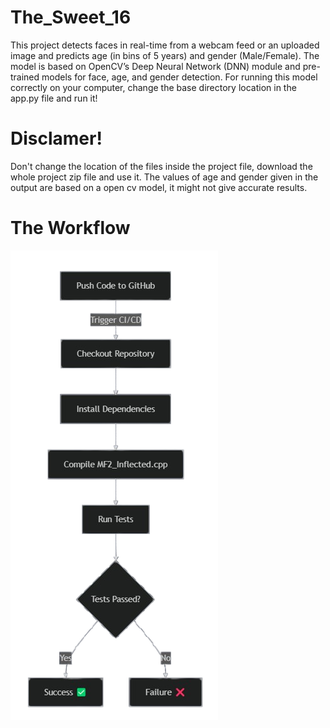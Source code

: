 # The_Sweet_16
This project detects faces in real-time from a webcam feed or an uploaded image and predicts age (in bins of 5 years) and gender (Male/Female). The model is based on OpenCV’s Deep Neural Network (DNN) module and pre-trained models for face, age, and gender detection.
For running this model correctly on your computer, change the base directory location in the app.py file and run it!
# Disclamer! 
Don't change the location of the files inside the project file, download the whole project zip file and use it.
The values of age and gender given in the output are based on a open cv model, it might not give accurate results.

# The Workflow
![alt text](static/The_workflow.png)
